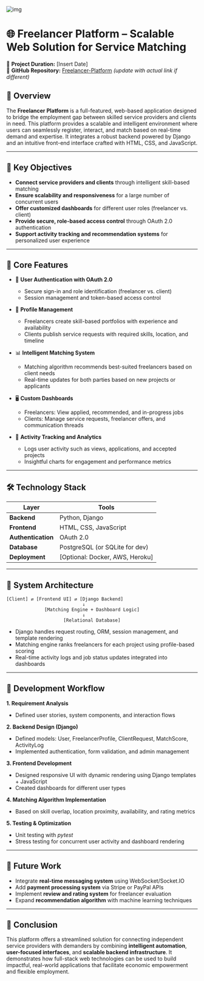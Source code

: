 
![img](https://github.com/Chin-Sun/Freelancer-Platform/blob/2513e9022bdd4f3e53878b9af6bbb3d467923ba6/Demo/IMG_8035.GIF)

# 🌐 Freelancer Platform – Scalable Web Solution for Service Matching

📅 **Project Duration:** [Insert Date]  
🔗 **GitHub Repository:** [Freelancer-Platform](https://github.com/Chin-Sun/...) *(update with actual link if different)*

## 📌 Overview

The **Freelancer Platform** is a full-featured, web-based application designed to bridge the employment gap between skilled service providers and clients in need. This platform provides a scalable and intelligent environment where users can seamlessly register, interact, and match based on real-time demand and expertise. It integrates a robust backend powered by Django and an intuitive front-end interface crafted with HTML, CSS, and JavaScript.

---

## 🎯 Key Objectives

- **Connect service providers and clients** through intelligent skill-based matching  
- **Ensure scalability and responsiveness** for a large number of concurrent users  
- **Offer customized dashboards** for different user roles (freelancer vs. client)  
- **Provide secure, role-based access control** through OAuth 2.0 authentication  
- **Support activity tracking and recommendation systems** for personalized user experience

---

## 🧩 Core Features

- 🔐 **User Authentication with OAuth 2.0**  
  - Secure sign-in and role identification (freelancer vs. client)
  - Session management and token-based access control

- 📄 **Profile Management**  
  - Freelancers create skill-based portfolios with experience and availability  
  - Clients publish service requests with required skills, location, and timeline  

- 📊 **Intelligent Matching System**  
  - Matching algorithm recommends best-suited freelancers based on client needs  
  - Real-time updates for both parties based on new projects or applicants  

- 🖥️ **Custom Dashboards**  
  - Freelancers: View applied, recommended, and in-progress jobs  
  - Clients: Manage service requests, freelancer offers, and communication threads  

- 🔎 **Activity Tracking and Analytics**  
  - Logs user activity such as views, applications, and accepted projects  
  - Insightful charts for engagement and performance metrics

---

## 🛠️ Technology Stack

| Layer | Tools |
|-------|-------|
| **Backend** | Python, Django |
| **Frontend** | HTML, CSS, JavaScript |
| **Authentication** | OAuth 2.0 |
| **Database** | PostgreSQL (or SQLite for dev) |
| **Deployment** | [Optional: Docker, AWS, Heroku] |

---

## 🧠 System Architecture

```text
[Client] ⇄ [Frontend UI] ⇄ [Django Backend]
                            ⇓
              [Matching Engine + Dashboard Logic]
                            ⇓
                     [Relational Database]
```
- Django handles request routing, ORM, session management, and template rendering  
- Matching engine ranks freelancers for each project using profile-based scoring  
- Real-time activity logs and job status updates integrated into dashboards

---

## 🧩 Development Workflow

**1. Requirement Analysis**  
  - Defined user stories, system components, and interaction flows  

**2. Backend Design (Django)**  
  - Defined models: User, FreelancerProfile, ClientRequest, MatchScore, ActivityLog  
  - Implemented authentication, form validation, and admin management  

**3. Frontend Development**  
  - Designed responsive UI with dynamic rendering using Django templates + JavaScript  
  - Created dashboards for different user types  

**4. Matching Algorithm Implementation**  
  - Based on skill overlap, location proximity, availability, and rating metrics  

**5. Testing & Optimization**  
  - Unit testing with *pytest*  
  - Stress testing for concurrent user activity and dashboard rendering
---

## 💬 Future Work

- Integrate **real-time messaging system** using WebSocket/Socket.IO  
- Add **payment processing system** via Stripe or PayPal APIs  
- Implement **review and rating system** for freelancer evaluation   
- Expand **recommendation algorithm** with machine learning techniques  
---
## 📎 Conclusion

This platform offers a streamlined solution for connecting independent service providers with demanders by combining **intelligent automation**, **user-focused interfaces**, and **scalable backend infrastructure**. It demonstrates how full-stack web technologies can be used to build impactful, real-world applications that facilitate economic empowerment and flexible employment.
